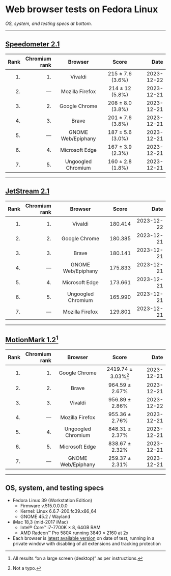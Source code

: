 # Web browser tests on Fedora Linux

*OS, system, and testing specs at bottom.*

----

## [Speedometer 2.1](https://browserbench.org/Speedometer2.1/)

| Rank | Chromium<br>rank | Browser | Score | Date |
|--:|--:|:-:|:-:|--:|
| 1. | 1. | Vivaldi | 215 ± 7.6 (3.6%) | 2023-12-22 |
| 2. | &mdash; | Mozilla Firefox | 214 ± 12 (5.8%) | 2023-12-21 |
| 3. | 2. | Google Chrome | 208 ± 8.0 (3.8%) | 2023-12-21 |
| 4. | 3. | Brave | 201 ± 7.6 (3.8%) | 2023-12-21 |1
| 5. | &mdash; | GNOME Web/Epiphany | 187 ± 5.6 (3.0%) | 2023-12-21 |
| 6. | 4. | Microsoft Edge | 167 ± 3.9 (2.3%) | 2023-12-21 |
| 7. | 5. | Ungoogled Chromium | 160 ± 2.8 (1.8%) | 2023-12-21 |

----

## [JetStream 2.1](https://browserbench.org/JetStream/)

| Rank | Chromium<br>rank | Browser | Score | Date |
|--:|--:|:-:|:-:|--:|
| 1. | 1. | Vivaldi | 180.414 | 2023-12-22 |
| 2. | 2. | Google Chrome | 180.385 | 2023-12-21 |
| 3. | 3. | Brave | 180.141 | 2023-12-21 |
| 4. | &mdash; | GNOME Web/Epiphany | 175.833 | 2023-12-21 |
| 5. | 4. | Microsoft Edge | 173.661 | 2023-12-21 |
| 6. | 5. | Ungoogled Chromium | 165.990 | 2023-12-21 |
| 7. | &mdash; | Mozilla Firefox | 129.801 | 2023-12-21 |

----

## [MotionMark 1.2](https://browserbench.org/MotionMark1.2/)[^lgscn]

| Rank | Chromium<br>rank | Browser | Score | Date |
|--:|--:|:-:|:-:|--:|
| 1. | 1. | Google Chrome | 2419.74 ± 3.03%[^real] | 2023-12-21 |
| 2. | 2. | Brave | 964.59 ± 2.67% | 2023-12-21 |
| 3. | 3. | Vivaldi | 956.89 ± 2.86% | 2023-12-22 |
| 4. | &mdash; | Mozilla Firefox | 955.36 ± 2.76% | 2023-12-21 |
| 5. | 4. | Ungoogled Chromium | 848.31 ± 2.37% | 2023-12-21 |
| 6. | 5. | Microsoft Edge | 838.67 ± 2.32% | 2023-12-21 |
| 7. | &mdash; | GNOME Web/Epiphany | 259.37 ± 2.31% | 2023-12-21 |

[^lgscn]: All results “on a large screen (desktop)” as per instructions.

[^real]: Not a typo.

----

## OS, system, and testing specs

- Fedora Linux 39 (Workstation Edition)
  - Firmware v.515.0.0.0.0
  - Kernel: Linux 6.6.7-200.fc39.x86_64
  - GNOME 45.2 / Wayland
- iMac 18,3 (mid-2017 iMac)
  - Intel® Core™ i7-7700K × 8, 64GB RAM
  - AMD Radeon™ Pro 580X running 3840 × 2160 at 2x
- Each browser is [latest available version](/browser-release-cadences.md) on date of test, running in a private window with disabling of all extensions and tracking protection

<!--
----

### *Raw data*

*(Unformatted for Markdown; best viewed in “raw” form on GH/GL.)*

#### Speedometer raw data

Google Chrome v.120.0.6099.129 (Official Build) unknown (64-bit) - Google repo
2023-12-21
Arithmetic Mean: 208 ± 8.0 (3.8%)

Brave v.1.61.109 Chromium: 120.0.6099.144 (Official Build) (64-bit) - Brave repo
2023-12-21
Arithmetic Mean: 201 ± 7.6 (3.8%)
Iteration 1	181.5 runs/min

Microsoft Edge v.120.0.2210.91 (Official build) (64-bit) - Microsoft repo
Chromium v.120.0.6099.130
2023-12-21
Arithmetic Mean: 167 ± 3.9 (2.3%)

Vivaldi v.6.5.3206.42 (Stable channel) stable (64-bit) - Vivaldi repo
Chromium v.120.0.6099.121
2023-12-22
Arithmetic Mean: 215 ± 7.6 (3.6%)

Ungoogled Chromium v.120.0.6099.129 (Official Build, ungoogled-chromium) (64-bit) - Flathub
2023-12-21
Arithmetic Mean: 160 ± 2.8 (1.8%)

Mozilla Firefox v.121.0 (64-bit) - Flathub
2023-12-21
Arithmetic Mean: 214 ± 12 (5.8%)

GNOME Web/Epiphany v.45.1 - Flathub
2023-12-21
Arithmetic Mean: 187 ± 5.6 (3.0%)


#### JetStream raw data

Google Chrome v.120.0.6099.129 (Official Build) unknown (64-bit) - Google repo
2023-12-21
Score: 180.385

Brave v.1.61.109 Chromium: 120.0.6099.144 (Official Build) (64-bit) - Brave repo
2023-12-21
Score: 180.141

Microsoft Edge v.120.0.2210.91 (Official build) (64-bit) - Microsoft repo
Chromium v.120.0.6099.130
2023-12-21
Score: 173.661

Vivaldi v.6.5.3206.42 (Stable channel) stable (64-bit) - Vivaldi repo
Chromium v.120.0.6099.121
2023-12-22
Score: 180.414

Ungoogled Chromium v.120.0.6099.129 (Official Build, ungoogled-chromium) (64-bit) - Flathub
2023-12-21
Score: 165.990

Mozilla Firefox v.121.0 (64-bit) - Flathub
2023-12-21
Score: 129.801

GNOME Web/Epiphany v.45.1 - Flathub
2023-12-21
Score: 175.833


#### MotionMark raw data

Google Chrome v.120.0.6099.129 (Official Build) unknown (64-bit) - Google repo
2023-12-21
Score: 2419.74 ± 3.03%

Brave v.1.61.109 Chromium: 120.0.6099.144 (Official Build) (64-bit) - Brave repo
2023-12-21
Score: 964.59 ± 2.67%

Microsoft Edge v.120.0.2210.91 (Official build) (64-bit) - Microsoft repo
Chromium v.120.0.6099.130
2023-12-21
Score: 838.67 ± 2.32%

Vivaldi v.6.5.3206.42 (Stable channel) stable (64-bit) - Vivaldi repo
Chromium v.120.0.6099.121
2023-12-22
Score: 956.89 ± 2.86%

Ungoogled Chromium v.120.0.6099.129 (Official Build, ungoogled-chromium) (64-bit) - Flathub
2023-12-21
Score: 848.31 ± 2.37%

Mozilla Firefox v.121.0 (64-bit) - Flathub
2023-12-21
Score: 955.36 ± 2.76%

GNOME Web/Epiphany v.45.1 - Flathub
2023-12-21
Score: 259.37 ± 2.31%

-->